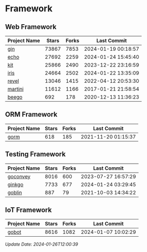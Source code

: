 # Framework

## Web Framework
| Project Name | Stars | Forks | Last Commit |
| ------------ | ----- | ----- | ----------- |
| [gin](https://github.com/gin-gonic/gin) | 73867 | 7853 | 2024-01-19 00:18:57 |
| [echo](https://github.com/labstack/echo) | 27692 | 2259 | 2024-01-24 15:45:40 |
| [kit](https://github.com/go-kit/kit) | 25866 | 2490 | 2023-12-22 23:16:59 |
| [iris](https://github.com/kataras/iris) | 24664 | 2502 | 2024-01-22 13:35:09 |
| [revel](https://github.com/revel/revel) | 13046 | 1415 | 2022-04-12 20:53:30 |
| [martini](https://github.com/go-martini/martini) | 11612 | 1166 | 2017-01-21 21:58:54 |
| [beego](https://github.com/astaxie/beego) | 692 | 178 | 2020-12-13 11:36:23 |

## ORM Framework
| Project Name | Stars | Forks | Last Commit |
| ------------ | ----- | ----- | ----------- |
| [gorm](https://github.com/jinzhu/gorm) | 618 | 185 | 2021-11-20 01:15:37 |

## Testing Framework
| Project Name | Stars | Forks | Last Commit |
| ------------ | ----- | ----- | ----------- |
| [goconvey](https://github.com/smartystreets/goconvey) | 8016 | 600 | 2023-07-27 16:57:29 |
| [ginkgo](https://github.com/onsi/ginkgo) | 7733 | 677 | 2024-01-24 03:29:45 |
| [goblin](https://github.com/franela/goblin) | 887 | 79 | 2021-10-03 14:34:22 |

## IoT Framework
| Project Name | Stars | Forks | Last Commit |
| ------------ | ----- | ----- | ----------- |
| [gobot](https://github.com/hybridgroup/gobot) | 8616 | 1082 | 2024-01-07 10:02:29 |

*Update Date: 2024-01-26T12:00:39*
